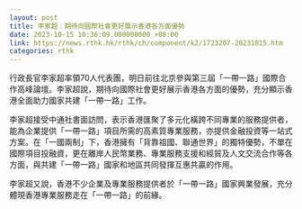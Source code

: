 ```yaml
---
layout: post
title: 李家超︰期待向國際社會更好展示香港各方面優勢
date: 2023-10-15 10:36:09.000000000 +08:00
link: https://news.rthk.hk/rthk/ch/component/k2/1723207-20231015.htm
categories: rthk
---
```


行政長官李家超率領70人代表團，明日前往北京參與第三屆「一帶一路」國際合作高峰論壇。李家超說，期待向國際社會更好展示香港各方面的優勢，充分顯示香港全面助力國家共建「一帶一路」工作。

李家超接受中通社書面訪問，表示香港匯聚了多元化橫跨不同專業的服務提供者，能為企業提供「一帶一路」項目所需的高素質專業服務，亦提供金融投資等一站式方案。在「一國兩制」下，香港擁有「背靠祖國、聯通世界」的獨特優勢，不單在國際項目投融資，更在離岸人民幣業務、專業服務支援和經貿及人文交流合作等各方面，與共建「一帶一路」國家和地區共同發揮互惠共贏的作用。

李家超又說，香港不少企業及專業服務提供者於「一帶一路」國家興業發展，充分體現香港專業服務走在「一帶一路」的前緣。
